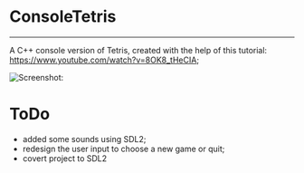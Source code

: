# ConsoleTetris
------------

A C++ console version of Tetris, created with the help of this tutorial:
https://www.youtube.com/watch?v=8OK8_tHeCIA; 

![Screenshot:](
https://i.imgur.com/iodOGoR.jpg)

# ToDo
* added some sounds using SDL2;
* redesign the user input to choose a new game or quit;
* covert project to SDL2
